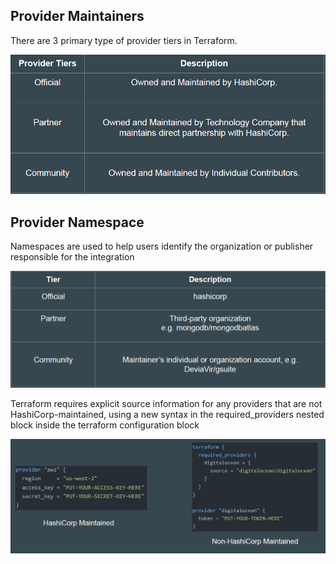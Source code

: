 ## Provider Maintainers

There are 3 primary type of provider tiers in Terraform.

![MY Image](images/image1.png)

## Provider Namespace

Namespaces are used to help users identify the organization or publisher
responsible for the integration

![MY Image](images/image2.png)

Terraform requires explicit source information for any providers that are not
HashiCorp-maintained, using a new syntax in the required_providers nested
block inside the terraform configuration block

![MY Image](images/image3.png)